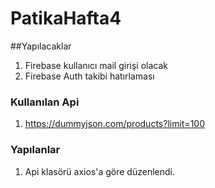 # PatikaHafta4
##Yapılacaklar
1. Firebase kullanıcı mail girişi olacak
2. Firebase Auth takibi hatırlaması

### Kullanılan Api
1. https://dummyjson.com/products?limit=100 

### Yapılanlar
1. Api klasörü axios'a göre düzenlendi.